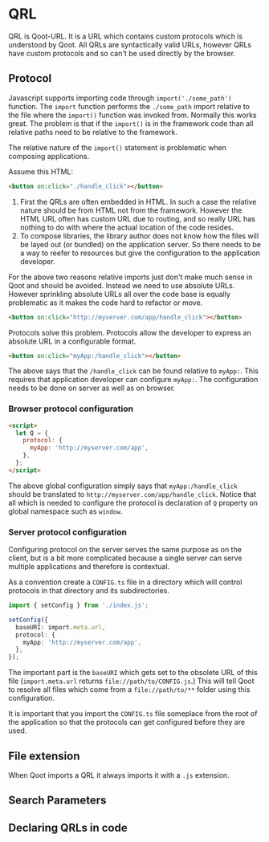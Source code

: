 # QRL

QRL is Qoot-URL. It is a URL which contains custom protocols which is understood by Qoot. All QRLs are syntactically valid URLs, however QRLs have custom protocols and so can't be used directly by the browser.

## Protocol

Javascript supports importing code through `import('./some_path')` function. The `import` function performs the `./some_path` import relative to the file where the `import()` function was invoked from. Normally this works great. The problem is that if the `import()` is in the framework code than all relative paths need to be relative to the framework.

The relative nature of the `import()` statement is problematic when composing applications.

Assume this HTML:

```html
<button on:click="./handle_click"></button>
```

1. First the QRLs are often embedded in HTML. In such a case the relative nature should be from HTML not from the framework. However the HTML URL often has custom URL due to routing, and so really URL has nothing to do with where the actual location of the code resides.
2. To compose libraries, the library author does not know how the files will be layed out (or bundled) on the application server. So there needs to be a way to reefer to resources but give the configuration to the application developer.

For the above two reasons relative imports just don't make much sense in Qoot and should be avoided. Instead we need to use absolute URLs. However sprinkling absolute URLs all over the code base is equally problematic as it makes the code hard to refactor or move.

```html
<button on:click="http://myserver.com/app/handle_click"></button>
```

Protocols solve this problem. Protocols allow the developer to express an absolute URL in a configurable format.

```html
<button on:click="myApp:/handle_click"></button>
```

The above says that the `/handle_click` can be found relative to `myApp:`. This requires that application developer can configure `myApp:`. The configuration needs to be done on server as well as on browser.

### Browser protocol configuration

```html
<script>
  let Q = {
    protocol: {
      myApp: 'http://myserver.com/app',
    },
  };
</script>
```

The above global configuration simply says that `myApp:/handle_click` should be translated to `http://myserver.com/app/handle_click`. Notice that all which is needed to configure the protocol is declaration of `Q` property on global namespace such as `window`.

### Server protocol configuration

Configuring protocol on the server serves the same purpose as on the client, but is a bit more complicated because a single server can serve multiple applications and therefore is contextual.

As a convention create a `CONFIG.ts` file in a directory which will control protocols in that directory and its subdirectories.

```typescript
import { setConfig } from './index.js';

setConfig({
  baseURI: import.meta.url,
  protocol: {
    myApp: 'http://myserver.com/app',
  },
});
```

The important part is the `baseURI` which gets set to the obsolete URL of this file (`import.meta.url` returns `file://path/to/CONFIG.js`.) This will tell Qoot to resolve all files which come from a `file://path/to/**` folder using this configuration.

It is important that you import the `CONFIG.ts` file someplace from the root of the application so that the protocols can get configured before they are used.

## File extension

When Qoot imports a QRL it always imports it with a `.js` extension.

## Search Parameters

## Declaring QRLs in code
